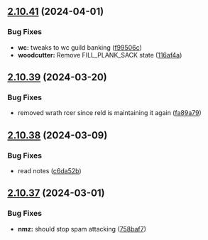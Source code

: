 ## [2.10.41](https://github.com/Torwent/wasp-free/compare/v2.10.40...v2.10.41) (2024-04-01)


### Bug Fixes

* **wc:** tweaks to wc guild banking ([f99506c](https://github.com/Torwent/wasp-free/commit/f99506c3de91df79869a661b52332e494bcb7def))
* **woodcutter:** Remove FILL_PLANK_SACK state ([116af4a](https://github.com/Torwent/wasp-free/commit/116af4ad53167eb1fee9569a04ab14f2f3418dcc))



## [2.10.39](https://github.com/Torwent/wasp-free/compare/v2.10.38...v2.10.39) (2024-03-20)


### Bug Fixes

* removed wrath rcer since reld is maintaining it again ([fa89a79](https://github.com/Torwent/wasp-free/commit/fa89a79654266aad01708f2a1850953b3e6d99ec))



## [2.10.38](https://github.com/Torwent/wasp-free/compare/v2.10.37...v2.10.38) (2024-03-09)


### Bug Fixes

* read notes ([c6da52b](https://github.com/Torwent/wasp-free/commit/c6da52b39d8298ed53e1e6006cdcbbf965af25af))



## [2.10.37](https://github.com/Torwent/wasp-free/compare/v2.10.36...v2.10.37) (2024-03-01)


### Bug Fixes

* **nmz:** should stop spam attacking ([758baf7](https://github.com/Torwent/wasp-free/commit/758baf77e22030c34116d3f98b440536f6dbbfd7))



